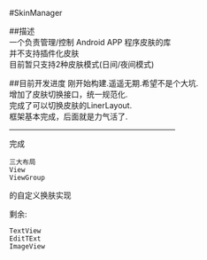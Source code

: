 #SkinManager  
  
  
##描述  
一个负责管理/控制 Android APP 程序皮肤的库  
并不支持插件化皮肤  
目前暂只支持2种皮肤模式(日间/夜间模式)
  
##目前开发进度
刚开始构建.遥遥无期.希望不是个大坑.  
增加了皮肤切换接口，统一规范化.  
完成了可以切换皮肤的LinerLayout.  
框架基本完成，后面就是力气活了.  
  
<hr width='300px' size='1' />
  
完成  

	三大布局  
	View
	ViewGroup  
的自定义换肤实现  
  
剩余:  

	TextView  
	EditTExt
	ImageView